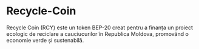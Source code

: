# Recycle-Coin
Recycle Coin (RCY) este un token BEP-20 creat pentru a finanța un proiect ecologic de reciclare a cauciucurilor în Republica Moldova, promovând o economie verde și sustenabilă.
